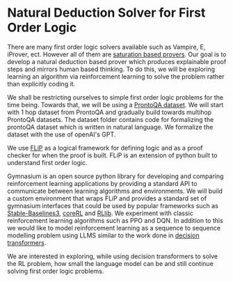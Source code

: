 # Natural Deduction Solver for First Order Logic

There are many first order logic solvers available such as Vampire, E, iProver, ect. However all of them are [saturation based provers](https://www.sciencedirect.com/science/article/pii/S0168007222000823). Our goal is to develop a natural deduction based prover which produces explainable proof steps and mirrors human based thinking. To do this, we will be exploring learning an algorithm via reinforcement learning to solve the problem rather than explicitly coding it. 

We shall be restricting ourselves to simple first order logic problems for the time being. Towards that, we will be using a [ProntoQA dataset](https://arxiv.org/pdf/2210.01240). We will start with 1 hop dataset from ProntoQA and gradually build towards multihop ProntoQA datasets. The dataset folder contains code for formalizing the prontoQA dataset which is written in natural language. We formalize the dataset with the use of openAI's GPT. 

We use [FLiP](https://jon-jacky.github.io/FLiP/www/reference-nd.html) as a logical framework for defining logic and as a proof checker for when the proof is built. FLiP is an extension of python built to understand first order logic. 

Gymnasium is an open source python library for developing and comparing reinforcement learning applications by providing a standard API to communicate between learning algorithms and environments. We will build a custom environment that wraps FLiP and provides a standard set of gymnasium interfaces that could be used by popular frameworks such as [Stable-Baselines3](https://stable-baselines3.readthedocs.io/en/master/), [coreRL](https://docs.cleanrl.dev/) and [RLlib](https://docs.ray.io/en/latest/rllib/index.html). We experiment with classic reinforcement learning algorithms such as PPO and DQN. In addition to this we would like to model reinforcement learning as a sequence to sequence modelling problem using LLMS similar to the work done in [decision transformers](https://arxiv.org/abs/2106.01345). 

We are interested in exploring, while using decision transformers to solve the RL problem, how small the language model can be and still continue solving first order logic problems. 



